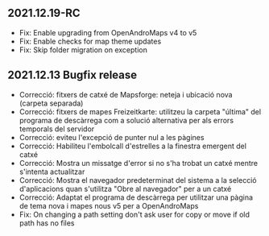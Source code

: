 ## 2021.12.19-RC

- Fix: Enable upgrading from OpenAndroMaps v4 to v5
- Fix: Enable checks for map theme updates
- Fix: Skip folder migration on exception

## 2021.12.13 Bugfix release

- Correcció: fitxers de catxé de Mapsforge: neteja i ubicació nova (carpeta separada)
- Correcció: fitxers de mapes Freizeitkarte: utilitzeu la carpeta "última" del programa de descàrrega com a solució alternativa per als errors temporals del servidor
- Correcció: eviteu l'excepció de punter nul a les pàgines
- Correcció: Habiliteu l'embolcall d'estrelles a la finestra emergent del catxé
- Correcció: Mostra un missatge d'error si no s'ha trobat un catxé mentre s'intenta actualitzar
- Correcció: Mostra el navegador predeterminat del sistema a la selecció d'aplicacions quan s'utilitza "Obre al navegador" per a un catxé
- Correcció: Adaptat el programa de descàrrega per utilitzar una pàgina de tema nova i mapes nous v5 per a OpenAndroMaps
- Fix: On changing a path setting don't ask user for copy or move if old path has no files
